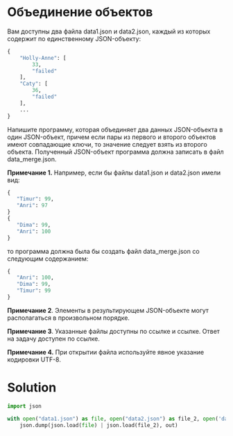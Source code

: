# Объединение объектов

Вам доступны два файла data1.json и data2.json, каждый из которых содержит по единственному JSON-объекту:

```python
{
    "Holly-Anne": [
        33,
        "failed"
    ],
    "Caty": [
        36,
        "failed"
    ],
    ...
}
```

Напишите программу, которая объединяет два данных JSON-объекта в один JSON-объект, причем если пары из первого и второго
объектов имеют совпадающие ключи, то значение следует взять из второго объекта. Полученный JSON-объект программа должна
записать в файл data_merge.json.

**Примечание 1.** Например, если бы файлы data1.json и data2.json имели вид:

```python
{
   "Timur": 99,
   "Anri": 97
}
{
   "Dima": 99,
   "Anri": 100
}
```

то программа должна была бы создать файл data_merge.json со следующим содержанием:

```python
{
   "Anri": 100,
   "Dima": 99,
   "Timur": 99
}
```

**Примечание 2**. Элементы в результирующем JSON-объекте могут располагаться в произвольном порядке.

**Примечание 3**. Указанные файлы доступны по ссылке и ссылке. Ответ на задачу доступен по ссылке.

**Примечание 4.** При открытии файла используйте явное указание кодировки UTF-8.

# Solution

```python
import json

with open("data1.json") as file, open("data2.json") as file_2, open('data_merge.json', 'w') as out:
    json.dump(json.load(file) | json.load(file_2), out)
```